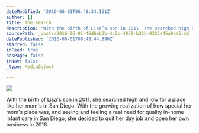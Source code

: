 ```yaml
---
dateModified: '2016-06-01T06:48:34.151Z'
author: []
title: The search
description: 'With the birth of Lisa’s son in 2011, she searched high and low for a place like her mom’s in San Diego. With the growing realization of how special her mom’s place was, and seeing and feeling a real need for quality in-home infant care in San Diego, she decided to quit her day job and open her own business in 2016.'
sourcePath: _posts/2016-06-01-46d6eb3b-4c5c-4039-b22b-8325e45a9aa5.md
datePublished: '2016-06-01T06:48:44.890Z'
starred: false
inFeed: true
hasPage: false
inNav: false
_type: MediaObject

---
```

![](https://the-grid-user-content.s3-us-west-2.amazonaws.com/77c80cc5-bbf2-4ad8-ad45-b4f3a6d7e049.jpg)

With the birth of Lisa's son in 2011, she searched high and low for a place like her mom's in San Diego. With the growing realization of how special her mom's place was, and seeing and feeling a real need for quality in-home infant care in San Diego, she decided to quit her day job and open her own business in 2016\.